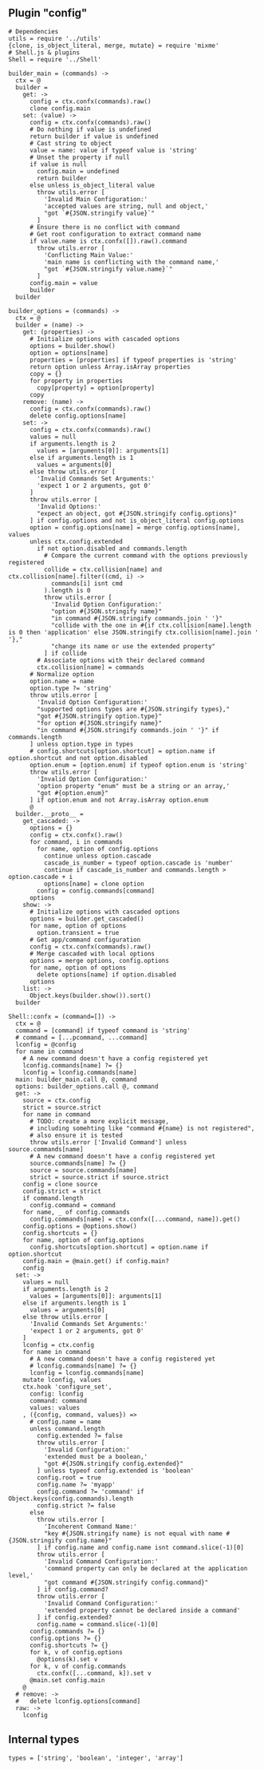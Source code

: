 
## Plugin "config"

    # Dependencies
    utils = require '../utils'
    {clone, is_object_literal, merge, mutate} = require 'mixme'
    # Shell.js & plugins
    Shell = require '../Shell'
  
    builder_main = (commands) ->
      ctx = @
      builder =
        get: ->
          config = ctx.confx(commands).raw()
          clone config.main
        set: (value) ->
          config = ctx.confx(commands).raw()
          # Do nothing if value is undefined
          return builder if value is undefined
          # Cast string to object
          value = name: value if typeof value is 'string'
          # Unset the property if null
          if value is null
            config.main = undefined
            return builder
          else unless is_object_literal value
            throw utils.error [
              'Invalid Main Configuration:'
              'accepted values are string, null and object,'
              "got `#{JSON.stringify value}`"
            ]
          # Ensure there is no conflict with command
          # Get root configuration to extract command name
          if value.name is ctx.confx([]).raw().command
            throw utils.error [
              'Conflicting Main Value:'
              'main name is conflicting with the command name,'
              "got `#{JSON.stringify value.name}`"
            ]
          config.main = value
          builder
      builder
    
    builder_options = (commands) ->
      ctx = @
      builder = (name) ->
        get: (properties) ->
          # Initialize options with cascaded options
          options = builder.show()
          option = options[name]
          properties = [properties] if typeof properties is 'string'
          return option unless Array.isArray properties
          copy = {}
          for property in properties
            copy[property] = option[property]
          copy
        remove: (name) ->
          config = ctx.confx(commands).raw()
          delete config.options[name]
        set: ->
          config = ctx.confx(commands).raw()
          values = null
          if arguments.length is 2
            values = [arguments[0]]: arguments[1]
          else if arguments.length is 1
            values = arguments[0]
          else throw utils.error [
            'Invalid Commands Set Arguments:'
            'expect 1 or 2 arguments, got 0'
          ]
          throw utils.error [
            'Invalid Options:'
            "expect an object, got #{JSON.stringify config.options}"
          ] if config.options and not is_object_literal config.options
          option = config.options[name] = merge config.options[name], values
          unless ctx.config.extended
            if not option.disabled and commands.length
              # Compare the current command with the options previously registered
              collide = ctx.collision[name] and ctx.collision[name].filter((cmd, i) ->
                commands[i] isnt cmd
              ).length is 0
              throw utils.error [
                'Invalid Option Configuration:'
                "option #{JSON.stringify name}"
                "in command #{JSON.stringify commands.join ' '}"
                "collide with the one in #{if ctx.collision[name].length is 0 then 'application' else JSON.stringify ctx.collision[name].join ' '},"
                "change its name or use the extended property"
              ] if collide
            # Associate options with their declared command
            ctx.collision[name] = commands
          # Normalize option
          option.name = name
          option.type ?= 'string'
          throw utils.error [
            'Invalid Option Configuration:'
            "supported options types are #{JSON.stringify types},"
            "got #{JSON.stringify option.type}"
            "for option #{JSON.stringify name}"
            "in command #{JSON.stringify commands.join ' '}" if commands.length
          ] unless option.type in types
          # config.shortcuts[option.shortcut] = option.name if option.shortcut and not option.disabled
          option.enum = [option.enum] if typeof option.enum is 'string'
          throw utils.error [
            'Invalid Option Configuration:'
            'option property "enum" must be a string or an array,'
            "got #{option.enum}"
          ] if option.enum and not Array.isArray option.enum
          @
      builder.__proto__ =
        get_cascaded: ->
          options = {}
          config = ctx.confx().raw()
          for command, i in commands
            for name, option of config.options
              continue unless option.cascade
              cascade_is_number = typeof option.cascade is 'number'
              continue if cascade_is_number and commands.length > option.cascade + i
              options[name] = clone option
            config = config.commands[command]
          options
        show: ->
          # Initialize options with cascaded options
          options = builder.get_cascaded()
          for name, option of options
            option.transient = true
          # Get app/command configuration
          config = ctx.confx(commands).raw()
          # Merge cascaded with local options
          options = merge options, config.options
          for name, option of options
            delete options[name] if option.disabled
          options
        list: ->
          Object.keys(builder.show()).sort()
      builder
    
    Shell::confx = (command=[]) ->
      ctx = @
      command = [command] if typeof command is 'string'
      # command = [...pcommand, ...command]
      lconfig = @config
      for name in command
        # A new command doesn't have a config registered yet
        lconfig.commands[name] ?= {}
        lconfig = lconfig.commands[name]
      main: builder_main.call @, command
      options: builder_options.call @, command
      get: ->
        source = ctx.config
        strict = source.strict
        for name in command
          # TODO: create a more explicit message,
          # including somehting like "command #{name} is not registered",
          # also ensure it is tested
          throw utils.error ['Invalid Command'] unless source.commands[name]
          # A new command doesn't have a config registered yet
          source.commands[name] ?= {}
          source = source.commands[name]
          strict = source.strict if source.strict
        config = clone source
        config.strict = strict
        if command.length
          config.command = command
        for name, _ of config.commands
          config.commands[name] = ctx.confx([...command, name]).get()
        config.options = @options.show()
        config.shortcuts = {}
        for name, option of config.options
          config.shortcuts[option.shortcut] = option.name if option.shortcut
        config.main = @main.get() if config.main?
        config
      set: ->
        values = null
        if arguments.length is 2
          values = [arguments[0]]: arguments[1]
        else if arguments.length is 1
          values = arguments[0]
        else throw utils.error [
          'Invalid Commands Set Arguments:'
          'expect 1 or 2 arguments, got 0'
        ]
        lconfig = ctx.config
        for name in command
          # A new command doesn't have a config registered yet
          # lconfig.commands[name] ?= {}
          lconfig = lconfig.commands[name]
        mutate lconfig, values
        ctx.hook 'configure_set',
          config: lconfig
          command: command
          values: values
        , ({config, command, values}) =>
          # config.name = name
          unless command.length
            config.extended ?= false
            throw utils.error [
              'Invalid Configuration:'
              'extended must be a boolean,'
              "got #{JSON.stringify config.extended}"
            ] unless typeof config.extended is 'boolean'
            config.root = true
            config.name ?= 'myapp'
            config.command ?= 'command' if Object.keys(config.commands).length
            config.strict ?= false
          else
            throw utils.error [
              'Incoherent Command Name:'
              "key #{JSON.stringify name} is not equal with name #{JSON.stringify config.name}"
            ] if config.name and config.name isnt command.slice(-1)[0]
            throw utils.error [
              'Invalid Command Configuration:'
              'command property can only be declared at the application level,'
              "got command #{JSON.stringify config.command}"
            ] if config.command?
            throw utils.error [
              'Invalid Command Configuration:'
              'extended property cannot be declared inside a command'
            ] if config.extended?
            config.name = command.slice(-1)[0]
          config.commands ?= {}
          config.options ?= {}
          config.shortcuts ?= {}
          for k, v of config.options
            @options(k).set v
          for k, v of config.commands
            ctx.confx([...command, k]).set v
          @main.set config.main
        @
      # remove: ->
      #   delete lconfig.options[command]
      raw: ->
        lconfig

## Internal types

    types = ['string', 'boolean', 'integer', 'array']
